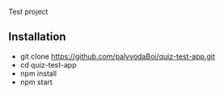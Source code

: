 Test project

## Installation

* git clone https://github.com/palyvodaBoi/quiz-test-app.git
* cd quiz-test-app
* npm install 
* npm start